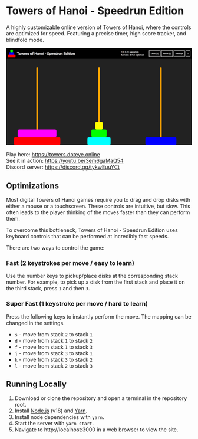 # Towers of Hanoi - Speedrun Edition

A highly customizable online version of Towers of Hanoi, where the controls are optimized for speed.
Featuring a precise timer, high score tracker, and blindfold mode.

![Screenshot](public/ogImage.png)

Play here: https://towers.doteye.online <br />
See it in action: https://youtu.be/3em6gaMaQ54 <br />
Discord server: https://discord.gg/tykwEuuYCt

## Optimizations

Most digital Towers of Hanoi games require you to drag and drop disks with either a mouse or a touchscreen.
These controls are intuitive, but slow.
This often leads to the player thinking of the moves faster than they can perform them.

To overcome this bottleneck, Towers of Hanoi - Speedrun Edition uses keyboard controls that can be performed at incredibly fast speeds.

There are two ways to control the game:

### Fast (2 keystrokes per move / easy to learn)

Use the number keys to pickup/place disks at the corresponding stack number.
For example, to pick up a disk from the first stack and place it on the third stack, press `1` and then `3`.

### Super Fast (1 keystroke per move / hard to learn)

Press the following keys to instantly perform the move.
The mapping can be changed in the settings.

- `s` - move from stack `2` to stack `1`
- `d` - move from stack `1` to stack `2`
- `f` - move from stack `1` to stack `3`
- `j` - move from stack `3` to stack `1`
- `k` - move from stack `3` to stack `2`
- `l` - move from stack `2` to stack `3`

## Running Locally

1. Download or clone the repository and open a terminal in the repository root.
2. Install [Node.js](https://nodejs.org/en) (v18) and [Yarn](https://yarnpkg.com).
3. Install node dependencies with `yarn`.
4. Start the server with `yarn start`.
5. Navigate to http://localhost:3000 in a web browser to view the site.
